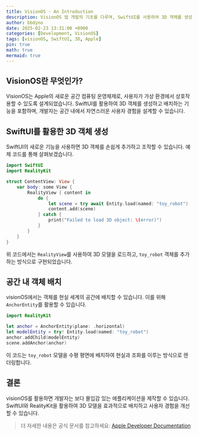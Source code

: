 ```yaml
---
title: VisionOS - An Introduction
description: VisionOS 앱 개발의 기초를 다루며, SwiftUI를 사용하여 3D 객체를 생성하고 공간에 배치하는 방법을 포함합니다.
author: bbdyno
date: 2025-02-23 13:31:00 +0900
categories: [Development, VisionOS]
tags: [visionOS, SwiftUI, 3D, Apple]
pin: true
math: true
mermaid: true
---
```


## VisionOS란 무엇인가?

VisionOS는 Apple의 새로운 공간 컴퓨팅 운영체제로, 사용자가 가상 환경에서 상호작용할 수 있도록 설계되었습니다. SwiftUI를 활용하여 3D 객체를 생성하고 배치하는 기능을 포함하며, 개발자는 공간 내에서 자연스러운 사용자 경험을 설계할 수 있습니다.

## SwiftUI를 활용한 3D 객체 생성

SwiftUI의 새로운 기능을 사용하면 3D 객체를 손쉽게 추가하고 조작할 수 있습니다. 예제 코드를 통해 살펴보겠습니다.

```swift
import SwiftUI
import RealityKit

struct ContentView: View {
    var body: some View {
        RealityView { content in
            do {
                let scene = try await Entity.load(named: "toy_robot")
                content.add(scene)
            } catch {
                print("Failed to load 3D object: \(error)")
            }
        }
    }
}
```

위 코드에서는 `RealityView`를 사용하여 3D 모델을 로드하고, `toy_robot` 객체를 추가하는 방식으로 구현되었습니다.

## 공간 내 객체 배치

visionOS에서는 객체를 현실 세계의 공간에 배치할 수 있습니다. 이를 위해 `AnchorEntity`를 활용할 수 있습니다.

```swift
import RealityKit

let anchor = AnchorEntity(plane: .horizontal)
let modelEntity = try! Entity.load(named: "toy_robot")
anchor.addChild(modelEntity)
scene.addAnchor(anchor)
```

이 코드는 `toy_robot` 모델을 수평 평면에 배치하여 현실과 조화를 이루는 방식으로 렌더링합니다.

## 결론

visionOS를 활용하면 개발자는 보다 몰입감 있는 애플리케이션을 제작할 수 있습니다. SwiftUI와 RealityKit을 활용하여 3D 모델을 효과적으로 배치하고 사용자 경험을 개선할 수 있습니다.

> 더 자세한 내용은 공식 문서를 참고하세요: [Apple Developer Documentation](https://developer.apple.com/documentation/visionos)
